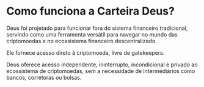 # Como funciona a Carteira Deus?

Deus foi projetado para funcionar fora do sistema financeiro tradicional, servindo como uma ferramenta versátil para navegar no mundo das criptomoedas e no ecossistema financeiro descentralizado.

Ele fornece acesso direto à criptomoeda, livre de gatekeepers.

Deus oferece acesso independente, ininterrupto, incondicional e privado ao ecossistema de criptomoedas, sem a necessidade de intermediários como bancos, corretoras ou bolsas.